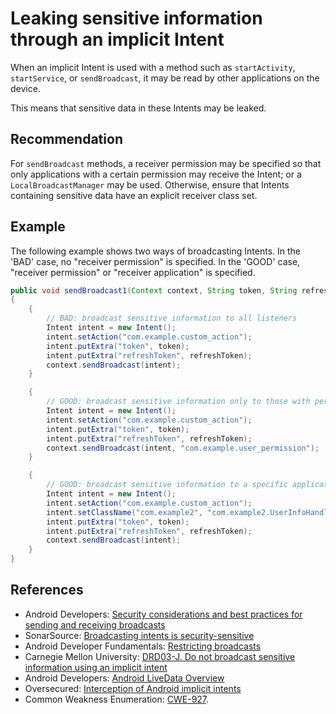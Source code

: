 # Leaking sensitive information through an implicit Intent
When an implicit Intent is used with a method such as `startActivity`, `startService`, or `sendBroadcast`, it may be read by other applications on the device.

This means that sensitive data in these Intents may be leaked.


## Recommendation
For `sendBroadcast` methods, a receiver permission may be specified so that only applications with a certain permission may receive the Intent; or a `LocalBroadcastManager` may be used. Otherwise, ensure that Intents containing sensitive data have an explicit receiver class set.


## Example
The following example shows two ways of broadcasting Intents. In the 'BAD' case, no "receiver permission" is specified. In the 'GOOD' case, "receiver permission" or "receiver application" is specified.


```java
public void sendBroadcast1(Context context, String token, String refreshToken) 
{
    {
        // BAD: broadcast sensitive information to all listeners
        Intent intent = new Intent();
        intent.setAction("com.example.custom_action");
        intent.putExtra("token", token);
        intent.putExtra("refreshToken", refreshToken);
        context.sendBroadcast(intent);
    }

    {
        // GOOD: broadcast sensitive information only to those with permission
        Intent intent = new Intent();
        intent.setAction("com.example.custom_action");
        intent.putExtra("token", token);
        intent.putExtra("refreshToken", refreshToken);
        context.sendBroadcast(intent, "com.example.user_permission");
    }

    {
        // GOOD: broadcast sensitive information to a specific application
        Intent intent = new Intent();
        intent.setAction("com.example.custom_action");
        intent.setClassName("com.example2", "com.example2.UserInfoHandler");
        intent.putExtra("token", token);
        intent.putExtra("refreshToken", refreshToken);
        context.sendBroadcast(intent);
    }
}
```

## References
* Android Developers: [Security considerations and best practices for sending and receiving broadcasts](https://developer.android.com/guide/components/broadcasts)
* SonarSource: [Broadcasting intents is security-sensitive](https://rules.sonarsource.com/java/type/Security%20Hotspot/RSPEC-5320)
* Android Developer Fundamentals: [Restricting broadcasts](https://google-developer-training.github.io/android-developer-fundamentals-course-concepts-v2/unit-3-working-in-the-background/lesson-7-background-tasks/7-3-c-broadcasts/7-3-c-broadcasts.html)
* Carnegie Mellon University: [DRD03-J. Do not broadcast sensitive information using an implicit intent](https://wiki.sei.cmu.edu/confluence/display/android/DRD03-J.+Do+not+broadcast+sensitive+information+using+an+implicit+intent)
* Android Developers: [Android LiveData Overview](https://developer.android.com/topic/libraries/architecture/livedata)
* Oversecured: [Interception of Android implicit intents](https://blog.oversecured.com/Interception-of-Android-implicit-intents/)
* Common Weakness Enumeration: [CWE-927](https://cwe.mitre.org/data/definitions/927.html).
